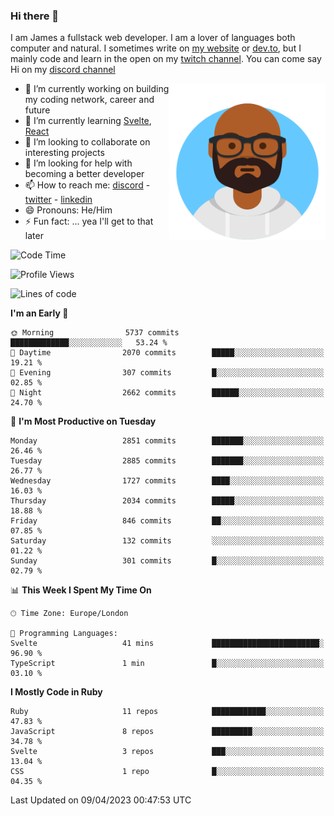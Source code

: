 ### Hi there 👋

I am James a fullstack web developer. I am a lover of languages both computer and natural. I sometimes write on [my website](https://jdhall.dev) or [dev.to](https://dev.to/zefur), but I mainly code and learn in the open on my [twitch channel](https://www.twitch.com/jozuhito). You can come say Hi on my [discord channel](https://discord.gg/sWEHvsBw)



<img align="right" height="250" width="250"  src="/assets/avataaars.png" />

  

- 🔭 I’m currently working on building my coding network, career and future
- 🌱 I’m currently learning [Svelte](https://svelte.dev), [React](https://reactjs.org)
- 👯 I’m looking to collaborate on interesting projects
- 🤔 I’m looking for help with becoming a better developer
- 📫 How to reach me: [discord](https://discord.gg/sWEHvsBw)
                      - [twitter](twitter.com/zefur)
                      - [linkedin](https://linkedin.com/in/j-d-hall)
- 😄 Pronouns: He/Him
- ⚡ Fun fact: ... yea I'll get to that later

 
<!-- BLOG-POST-LIST:START -->

<!-- BLOG-POST-LIST:END -->

<!--START_SECTION:waka-->
![Code Time](http://img.shields.io/badge/Code%20Time-833%20hrs%2027%20mins-blue)

![Profile Views](http://img.shields.io/badge/Profile%20Views-0-blue)

![Lines of code](https://img.shields.io/badge/From%20Hello%20World%20I%27ve%20Written-3.8%20million%20lines%20of%20code-blue)

**I'm an Early 🐤** 

```text
🌞 Morning                5737 commits        █████████████░░░░░░░░░░░░   53.24 % 
🌆 Daytime                2070 commits        █████░░░░░░░░░░░░░░░░░░░░   19.21 % 
🌃 Evening                307 commits         █░░░░░░░░░░░░░░░░░░░░░░░░   02.85 % 
🌙 Night                  2662 commits        ██████░░░░░░░░░░░░░░░░░░░   24.70 % 
```
📅 **I'm Most Productive on Tuesday** 

```text
Monday                   2851 commits        ███████░░░░░░░░░░░░░░░░░░   26.46 % 
Tuesday                  2885 commits        ███████░░░░░░░░░░░░░░░░░░   26.77 % 
Wednesday                1727 commits        ████░░░░░░░░░░░░░░░░░░░░░   16.03 % 
Thursday                 2034 commits        █████░░░░░░░░░░░░░░░░░░░░   18.88 % 
Friday                   846 commits         ██░░░░░░░░░░░░░░░░░░░░░░░   07.85 % 
Saturday                 132 commits         ░░░░░░░░░░░░░░░░░░░░░░░░░   01.22 % 
Sunday                   301 commits         █░░░░░░░░░░░░░░░░░░░░░░░░   02.79 % 
```


📊 **This Week I Spent My Time On** 

```text
🕑︎ Time Zone: Europe/London

💬 Programming Languages: 
Svelte                   41 mins             ████████████████████████░   96.90 % 
TypeScript               1 min               █░░░░░░░░░░░░░░░░░░░░░░░░   03.10 % 
```

**I Mostly Code in Ruby** 

```text
Ruby                     11 repos            ████████████░░░░░░░░░░░░░   47.83 % 
JavaScript               8 repos             █████████░░░░░░░░░░░░░░░░   34.78 % 
Svelte                   3 repos             ███░░░░░░░░░░░░░░░░░░░░░░   13.04 % 
CSS                      1 repo              █░░░░░░░░░░░░░░░░░░░░░░░░   04.35 % 
```




 Last Updated on 09/04/2023 00:47:53 UTC
<!--END_SECTION:waka-->
